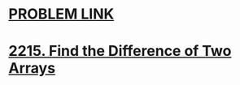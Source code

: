 # [PROBLEM LINK](https://leetcode.com/problems/find-the-difference-of-two-arrays/description/?envType=study-plan-v2&envId=leetcode-75)

# [2215. Find the Difference of Two Arrays](https://leetcode.com/problems/find-the-difference-of-two-arrays/description/?envType=study-plan-v2&envId=leetcode-75)
